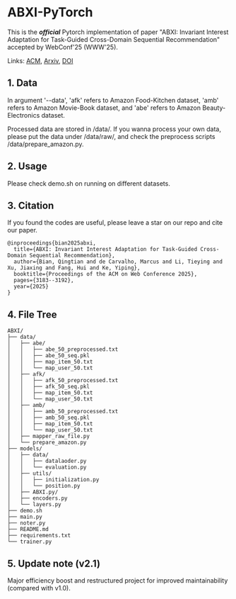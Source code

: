 # ABXI-PyTorch

This is the ***official*** Pytorch implementation of paper "ABXI: Invariant Interest Adaptation for Task-Guided Cross-Domain Sequential Recommendation" accepted by WebConf'25 (WWW'25).

Links: [ACM](https://dl.acm.org/doi/10.1145/3696410.3714819), [Arxiv](https://arxiv.org/abs/2501.15118), [DOI](https://doi.org/10.1145/3696410.3714819)


## 1. Data
In argument '--data', 'afk' refers to Amazon Food-Kitchen dataset, 'amb' refers to Amazon Movie-Book dataset, and 'abe' refers to Amazon Beauty-Electronics dataset.

Processed data are stored in /data/. If you wanna process your own data, please put the data under /data/raw/, and check the preprocess scripts /data/prepare_amazon.py.


## 2. Usage
Please check demo.sh on running on different datasets.


## 3. Citation

If you found the codes are useful, please leave a star on our repo and cite our paper.

    @inproceedings{bian2025abxi,
      title={ABXI: Invariant Interest Adaptation for Task-Guided Cross-Domain Sequential Recommendation},
      author={Bian, Qingtian and de Carvalho, Marcus and Li, Tieying and Xu, Jiaxing and Fang, Hui and Ke, Yiping},
      booktitle={Proceedings of the ACM on Web Conference 2025},
      pages={3183--3192},
      year={2025}
    }


## 4. File Tree

    ABXI/
    ├── data/
    │   ├── abe/
    │   │   ├── abe_50_preprocessed.txt
    │   │   ├── abe_50_seq.pkl
    │   │   ├── map_item_50.txt
    │   │   └── map_user_50.txt
    │   ├── afk/
    │   │   ├── afk_50_preprocessed.txt
    │   │   ├── afk_50_seq.pkl
    │   │   ├── map_item_50.txt
    │   │   └── map_user_50.txt
    │   ├── amb/
    │   │   ├── amb_50_preprocessed.txt
    │   │   ├── amb_50_seq.pkl
    │   │   ├── map_item_50.txt
    │   │   └── map_user_50.txt
    │   ├── mapper_raw_file.py
    │   └── prepare_amazon.py
    ├── models/
    │   ├── data/
    │   │   ├── datalaoder.py
    │   │   └── evaluation.py
    │   ├── utils/
    │   │   ├── initialization.py
    │   │   └── position.py
    │   ├── ABXI.py/
    │   ├── encoders.py
    │   └── layers.py
    ├── demo.sh
    ├── main.py
    ├── noter.py
    ├── README.md
    ├── requirements.txt
    └── trainer.py

## 5. Update note (v2.1)
Major efficiency boost and restructured project for improved maintainability (compared with v1.0).